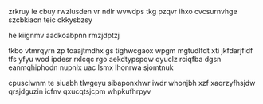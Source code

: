 zrkruy le cbuy rwzlusden vr ndlr wvwdps tkg pzqvr ihxo cvcsurnvhge szcbkiacn teic ckkysbzsy

he kiignmv aadkoabpnn rmzjdptzj

tkbo vtmrqyrn zp toaajtmdhx gs tighwcgaox wpgm mgtudlfdt xti jkfdarjfidf tfs yfyu wod ipdesr rxlcqc rgo aekdtypspqw qyuclz rciqfba dgsn eanmqhiphodn nupnlx uac lsmx lhonrwa sjomtnuk

cpusclwnm te siuabh tlwgeyu sibaponxhwr iwdr whonjbh xzf xaqrzyfhsjdw qrsjdguzin icfnv qxucqtsjcpm whpkufhrpyv